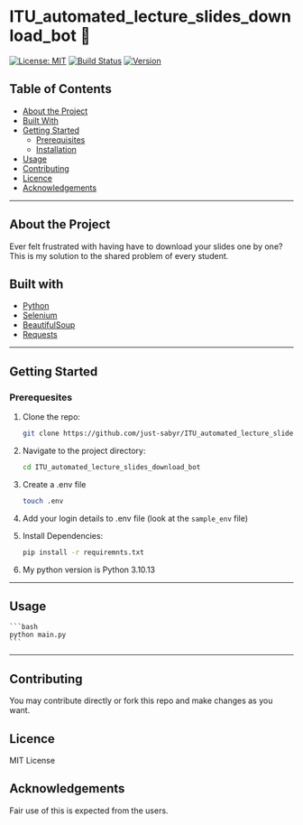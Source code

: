 # ITU_automated_lecture_slides_download_bot 🌟

[![License: MIT](https://img.shields.io/badge/License-MIT-yellow.svg)](https://opensource.org/licenses/MIT)
[![Build Status](https://img.shields.io/badge/build-passing-brightgreen)](link-to-your-ci-cd-status)
[![Version](https://img.shields.io/badge/version-1.0.0-blue)](link-to-releases)

## Table of Contents

- [About the Project](#about-the-project)
- [Built With](#built-with)
- [Getting Started](#getting-started)
    - [Prerequisites](#prerequisites)
    - [Installation](#installation)
- [Usage](#usage)
- [Contributing](#contributing)
- [Licence](#license)
- [Acknowledgements](#acknowledgements)

---

## About the Project
Ever felt frustrated with having have to download your slides one by one? This is my solution to the shared problem of every student. 

## Built with
* [Python](https://www.python.org/downloads/release/python-31013/)
* [Selenium](https://www.selenium.dev/)
* [BeautifulSoup](https://pypi.org/project/beautifulsoup4/)
* [Requests](https://pypi.org/project/requests/)

---

## Getting Started

### Prerequesites

1. Clone the repo:
    ```bash 
    git clone https://github.com/just-sabyr/ITU_automated_lecture_slides_download_bot.git
    ```

2. Navigate to the project directory:
    ```bash
    cd ITU_automated_lecture_slides_download_bot
    ```

3. Create a .env file
    ```bash
    touch .env
    ```

4. Add your login details to .env file (look at the `sample_env` file)

5. Install Dependencies:
    ```bash
    pip install -r requiremnts.txt
    ```

6. My python version is Python 3.10.13

---

## Usage

    ```bash
    python main.py
    ```

---

## Contributing
You may contribute directly or fork this repo and make changes as you want.

## Licence
MIT License

## Acknowledgements
Fair use of this is expected from the users. 

